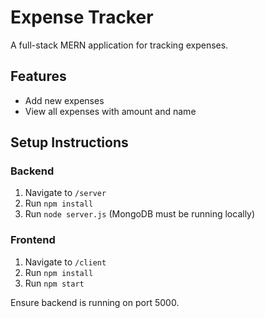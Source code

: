 # Expense Tracker

A full-stack MERN application for tracking expenses.

## Features
- Add new expenses
- View all expenses with amount and name

## Setup Instructions

### Backend
1. Navigate to `/server`
2. Run `npm install`
3. Run `node server.js` (MongoDB must be running locally)

### Frontend
1. Navigate to `/client`
2. Run `npm install`
3. Run `npm start`

Ensure backend is running on port 5000.

